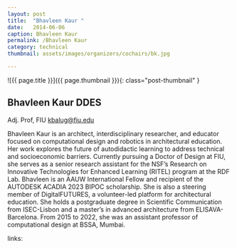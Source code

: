 ```yaml
---
layout: post
title:  "Bhavleen Kaur "
date:   2014-06-06
caption: Bhavleen Kaur
permalink: /Bhavleen Kaur 
category: technical
thumbnail: assets/images/organizers/cochairs/bk.jpg

---
```

![{{ page.title }}]({{ page.thumbnail }}){: class="post-thumbnail" }

## Bhavleen Kaur DDES
Adj. Prof, FIU 
kbalug@fiu.edu

Bhavleen Kaur is an architect, interdisciplinary researcher, and educator focused on computational design and robotics in architectural education. Her work explores the future of autodidactic learning to address technical and socioeconomic barriers. Currently pursuing a Doctor of Design at FIU, she serves as a senior research assistant for the NSF’s Research on Innovative Technologies for Enhanced Learning (RITEL) program at the RDF Lab. Bhavleen is an AAUW International Fellow and recipient of the AUTODESK ACADIA 2023 BIPOC scholarship. She is also a steering member of DigitalFUTURES, a volunteer-led platform for architectural education. She holds a postgraduate degree in Scientific Communication from ISEC-Lisbon and a master’s in advanced architecture from ELISAVA-Barcelona. From 2015 to 2022, she was an assistant professor of computational design at BSSA, Mumbai.

links:
